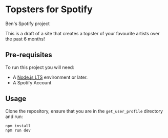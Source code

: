 # Topsters for Spotify
Ben's Spotify project

This is a draft of a site that creates a topster of your favourite artists over the past 6 months!

## Pre-requisites

To run this project you will need:

- A [Node.js LTS](https://nodejs.org/en/) environment or later.
- A Spotify Account

## Usage

Clone the repository, ensure that you are in the `get_user_profile` directory and run:

```bash
npm install
npm run dev
```

